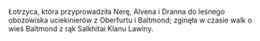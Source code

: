 Łotrzyca, która przyprowadziła Nerę, Alvena i Dranna do leśnego obozowiska uciekinierów z Oberfurtu i Baltmond; zginęła w czasie walk o wieś Baltmond z rąk Salkhitai Klanu Lawiny.